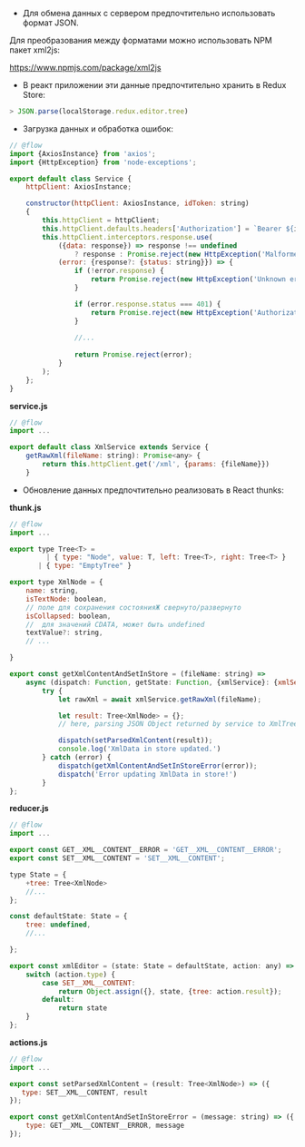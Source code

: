 - Для обмена данных с сервером предпочтительно использовать формат JSON.Для преобразования между форматами можно использовать NPM пакет xml2js:https://www.npmjs.com/package/xml2js- В реакт приложении эти данные предпочтительно хранить в Redux Store:```JavaScript> JSON.parse(localStorage.redux.editor.tree)```- Загрузка данных и обработка ошибок:```JavaScript// @flowimport {AxiosInstance} from 'axios';import {HttpException} from 'node-exceptions';export default class Service {    httpClient: AxiosInstance;    constructor(httpClient: AxiosInstance, idToken: string)    {        this.httpClient = httpClient;        this.httpClient.defaults.headers['Authorization'] = `Bearer ${idToken}`;        this.httpClient.interceptors.response.use(            ({data: response}) => response !== undefined                ? response : Promise.reject(new HttpException('Malformed response!')),            (error: {response?: {status: string}}) => {                if (!error.response) {                    return Promise.reject(new HttpException('Unknown error'));                }                if (error.response.status === 401) {                    return Promise.reject(new HttpException('Authorization Error!'));                }                                //...                                return Promise.reject(error);            }        );    };}```**service.js**```JavaScript// @flowimport ...export default class XmlService extends Service {    getRawXml(fileName: string): Promise<any> {        return this.httpClient.get('/xml', {params: {fileName}})    }```- Обновление данных предпочтительно реализовать в React thunks:**thunk.js**```JavaScript// @flowimport ...export type Tree<T> =         | { type: "Node", value: T, left: Tree<T>, right: Tree<T> }       | { type: "EmptyTree" }export type XmlNode = {    name: string,    isTextNode: boolean,    // поле для сохранения состоянияЖ свернуто/развернуто    isCollapsed: boolean,    //  для значений CDATA, может быть undefined    textValue?: string,       // ...}export const getXmlContentAndSetInStore = (fileName: string) =>    async (dispatch: Function, getState: Function, {xmlService}: {xmlService: XmlService}): Promise<void> => {        try {            let rawXml = await xmlService.getRawXml(fileName);            let result: Tree<XmlNode> = {};            // here, parsing JSON Object returned by service to XmlTree            dispatch(setParsedXmlContent(result));            console.log('XmlData in store updated.')        } catch (error) {            dispatch(getXmlContentAndSetInStoreError(error));            dispatch('Error updating XmlData in store!')        }};```**reducer.js**```JavaScript// @flowimport ...export const GET__XML__CONTENT__ERROR = 'GET__XML__CONTENT__ERROR';export const SET__XML__CONTENT = 'SET__XML__CONTENT';type State = {    +tree: Tree<XmlNode>    //...};const defaultState: State = {    tree: undefined,    //...};export const xmlEditor = (state: State = defaultState, action: any) => {    switch (action.type) {        case SET__XML__CONTENT:            return Object.assign({}, state, {tree: action.result});        default:            return state    }};```**actions.js**```JavaScript// @flowimport ...export const setParsedXmlContent = (result: Tree<XmlNode>) => ({   type: SET__XML__CONTENT, result});export const getXmlContentAndSetInStoreError = (message: string) => ({    type: GET__XML__CONTENT__ERROR, message});```